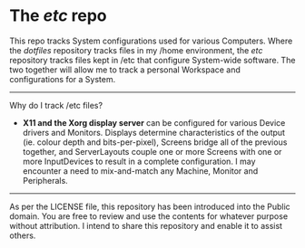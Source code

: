 # The _etc_ repo

This repo tracks System configurations used for various Computers. Where the
_dotfiles_ repository tracks files in my /home environment, the _etc_ repository
tracks files kept in /etc that configure System-wide software. The two together
will allow me to track a personal Workspace and configurations for a System.

---

Why do I track /etc files?
- **X11 and the Xorg display server** can be configured for various Device
  drivers and Monitors. Displays determine characteristics of the output (ie.
  colour depth and bits-per-pixel), Screens bridge all of the previous together,
  and ServerLayouts couple one or more Screens with one or more InputDevices to
  result in a complete configuration. I may encounter a need to mix-and-match
  any Machine, Monitor and Peripherals.

---

As per the LICENSE file, this repository has been introduced into the Public
domain. You are free to review and use the contents for whatever purpose without
attribution. I intend to share this repository and enable it to assist others.

